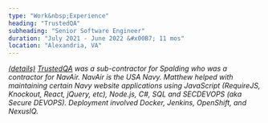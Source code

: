 ```yaml
---
type: "Work&nbsp;Experience"
heading: "TrustedQA"
subheading: "Senior Software Engineer"
duration: "July 2021 - June 2022 &#x00B7; 11 mos"
location: "Alexandria, VA"
---
```


<a class="no-tufte-underline" href="/trustedqa/"><i class="fa fa-info-circle" aria-hidden="true"/> (details)</a> <a href="https://trustedqa.com" target="_blank">TrustedQA</a> was a sub-contractor for Spalding who was a contractor for NavAir. NavAir is the USA Navy. Matthew helped with maintaining certain Navy website applications using JavaScript (RequireJS, Knockout, React, jQuery,
etc), Node.js, C#, SQL and SECDEVOPS (aka Secure DEVOPS). Deployment involved Docker, Jenkins, OpenShift, and NexusIQ.
